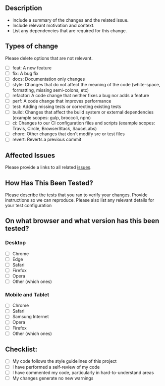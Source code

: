 ## Description

- Include a summary of the changes and the related issue.
- Include relevant motivation and context.
- List any dependencies that are required for this change.

## Types of change

Please delete options that are not relevant.

- [ ] feat: A new feature
- [ ] fix: A bug fix
- [ ] docs: Documentation only changes
- [ ] style: Changes that do not affect the meaning of the code (white-space, formatting, missing semi-colons, etc)
- [ ] refactor: A code change that neither fixes a bug nor adds a feature
- [ ] perf: A code change that improves performance
- [ ] test: Adding missing tests or correcting existing tests
- [ ] build: Changes that affect the build system or external dependencies (example scopes: gulp, broccoli, npm)
- [ ] ci: Changes to our CI configuration files and scripts (example scopes: Travis, Circle, BrowserStack, SauceLabs)
- [ ] chore: Other changes that don't modify src or test files
- [ ] revert: Reverts a previous commit

## Affected Issues

Please provide a links to all related [issues](https://github.com/dawidseipold/rybodex/issues).

## How Has This Been Tested?

Please describe the tests that you ran to verify your changes. Provide instructions so we can reproduce. Please also list any relevant details for your test configuration

## On what browser and what version has this been tested?

### Desktop
- [ ] Chrome
- [ ] Edge
- [ ] Safari
- [ ] Firefox
- [ ] Opera
- [ ] Other (which ones)

### Mobile and Tablet
- [ ] Chrome
- [ ] Safari
- [ ] Samsung Internet
- [ ] Opera
- [ ] Firefox
- [ ] Other (which ones)

## Checklist:

- [ ] My code follows the style guidelines of this project
- [ ] I have performed a self-review of my code
- [ ] I have commented my code, particularly in hard-to-understand areas
- [ ] My changes generate no new warnings
